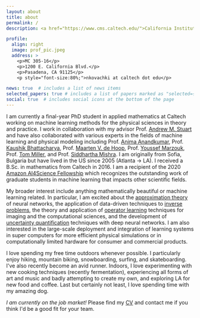 ```yaml
---
layout: about
title: about
permalink: /
description: <a href="https://www.cms.caltech.edu/">California Institute of Technology</a>

profile:
  align: right
  image: prof_pic.jpeg
  address: >
    <p>MC 305-16</p>
    <p>1200 E. California Blvd.</p>
    <p>Pasadena, CA 91125</p>
    <p style="font-size:80%;">nkovachki at caltech dot edu</p>

news: true  # includes a list of news items
selected_papers: true # includes a list of papers marked as "selected={true}"
social: true  # includes social icons at the bottom of the page
---
```

I am currently a final-year PhD student in applied mathematics at Caltech working on machine learning methods for the
physical sciences in theory and practice. I work in collaboration with my advisor Prof. <a href="http://stuart.caltech.edu/">Andrew M. Stuart</a>
and have also collaborated with various experts in the fields of machine learning and physical modeling including Prof. <a href="http://tensorlab.cms.caltech.edu/users/anima/">Anima Anandkumar</a>,
Prof. <a href="https://mechmat.caltech.edu/">Kaushik Bhattacharya</a>, Prof. <a href="https://maartendehoop.rice.edu/">Maarten V. de Hoop</a>, 
Prof. <a href="https://uqgroup.mit.edu/">Youssef Marzouk</a>, Prof. <a href="https://millergroup.caltech.edu/Miller_Group/Home.html">Tom Miller</a>, and Prof. <a href="https://math.ethz.ch/sam/the-institute/people/siddhartha-mishra.html">Siddhartha Mishra</a>. I am originally from 
 Sofia, Bulgaria but have lived in the US since 2005 (Atlanta &rarr; LA). I received a B.Sc. in mathematics from Caltech in 2016. I am a recipient of the 
 2020 <a href="https://www.cms.caltech.edu/academics/honors#amazon">Amazon AI4Science Fellowship</a> which recognizes the outstanding work of graduate students
 in machine learning that impacts other scientific fields.

My broader interest include anything mathematically beautiful or machine learning related.
In particular, I am excited about the <a href="https://arxiv.org/pdf/2012.14501.pdf">approximation theory</a> of neural networks, the
application of data-driven techniques to <a href="https://discovery.ucl.ac.uk/id/eprint/10083845/7/Arridge_Solving%20inverse%20problems%20using%20data-driven%20models_VoR.pdf">inverse problems</a>, 
the theory and application of <a href="https://arxiv.org/pdf/2108.08481.pdf">operator learning</a> techniques for imaging and the computational
sciences, and the development of <a href="https://arxiv.org/pdf/1602.05023.pdf">uncertainty quantification</a> techniques with deep neural
networks. I am also interested in the large-scale deployment and integration of learning systems in 
super computers for more efficient physical simulations or in computationally limited hardware 
for consumer and commercial products.

I love spending my free time outdoors whenever possible. I particularly 
enjoy hiking, mountain biking, snowboarding, surfing, and skateboarding.
I've also recently become an avid runner. Indoors, I love experimenting 
with new cooking techniques (recently fermentation), experiencing all forms of 
art and music and badly attempting to create my own, and exploring LA for 
new food and coffee. Last but certainly not least, I love spending time 
with my amazing dog.

 <i>I am currently on the job market!</i> Please find my <a href="">CV</a> and contact me if you think I'd be a good fit for your team.

